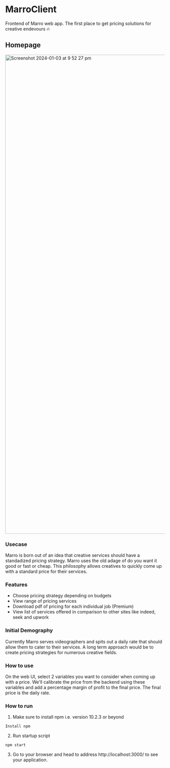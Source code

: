 # MarroClient

Frontend of Marro web app. The first place to get pricing solutions for creative endevours 🔥

## Homepage

<img width="1508" alt="Screenshot 2024-01-03 at 9 52 27 pm" src="https://github.com/carlkarama/MarroWebClient/assets/48504139/34cf78b6-6f7a-4711-b12c-21ec5a9dcc0e">


### Usecase

Marro is born out of an idea that creative services should have a standadized pricing strategy.
Marro uses the old adage of do you want it good or fast or cheap. This philosophy allows creatives to quickly
come up with a standard price for their services.


### Features
- Choose pricing strategy depending on budgets
- View range of pricing services
- Download pdf of pricing for each individual job (Premium)
- View list of services offered in comparison to other sites like indeed, seek and upwork

### Initial Demography

Currently Marro serves videographers and spits out a daily rate that should allow them to cater to their services.
A long term approach would be to create pricing strategies for numerous creative fields.


### How to use

On the web UI, select 2 variables you want to consider when coming up with a price. We'll calibrate the price from the
backend using these variables and add a percentage margin of profit to the final price. The final price is the daily rate.

### How to run

1. Make sure to install npm i.e. version 10.2.3 or beyond

```Install npm```

2. Run startup script

```npm start```

3. Go to your browser and head to address http://localhost:3000/ to see your application. 